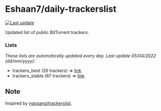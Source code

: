 
# Eshaan7/daily-trackerslist 

[![Last update](https://img.shields.io/badge/Last%20update-05/04/2022-blue.svg)](#)

Updated list of public BitTorrent trackers.

### Lists
*These lists are automatically updated every day. Last update 05/04/2022 (_dd/mm/yyyy_):*

* trackers_best (26 trackers) => [link](https://raw.githubusercontent.com/eshaan7/daily-trackerslist/master/trackers_best.txt)
* trackers_stable (67 trackers) => [link](https://raw.githubusercontent.com/eshaan7/daily-trackerslist/master/trackers_stable.txt)

## Note

Inspired by [ngosang/trackerslist](https://github.com/ngosang/trackerslist).
